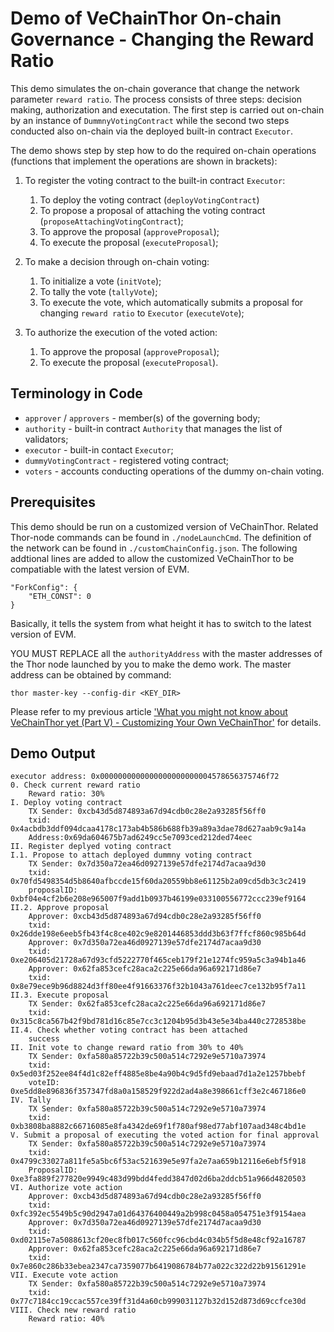 # Demo of VeChainThor On-chain Governance - Changing the Reward Ratio

This demo simulates the on-chain goverance that change the network parameter `reward ratio`. The process consists of three steps: decision making, authorization and executation. The first step is carried out on-chain by an instance of `DummnyVotingContract` while the second two steps conducted also on-chain via the deployed built-in contract `Executor`. 

The demo shows step by step how to do the required on-chain operations (functions that implement the operations are shown in brackets):
 
1. To register the voting contract to the built-in contract `Executor`:

    1. To deploy the voting contract (`deployVotingContract`)
    2. To propose a proposal of attaching the voting contract (`proposeAttachingVotingContract`);
    3. To approve the proposal (`approveProposal`);
    4. To execute the proposal (`executeProposal`);

2. To make a decision through on-chain voting:

    1. To initialize a vote (`initVote`);
    2. To tally the vote (`tallyVote`);
    3. To execute the vote, which automatically submits a proposal for changing `reward ratio` to `Executor` (`executeVote`);
    
3. To authorize the execution of the voted action:

    1. To approve the proposal (`approveProposal`);
    2. To execute the proposal (`executeProposal`).

## Terminology in Code

* `approver` / `approvers` - member(s) of the governing body;
* `authority` - built-in contract `Authority` that manages the list of validators;
* `executor` - built-in contact `Executor`;
* `dummyVotingContract` - registered voting contract;
* `voters` - accounts conducting operations of the dummy on-chain voting.

## Prerequisites

This demo should be run on a customized version of VeChainThor. Related Thor-node commands can be found in `./nodeLaunchCmd`. The definition of the network can be found in `./customChainConfig.json`. The following addtional lines are added to allow the customized VeChainThor to be compatiable with the latest version of EVM.
```
"ForkConfig": {
    "ETH_CONST": 0
}
```
Basically, it tells the system from what height it has to switch to the latest version of EVM.

YOU MUST REPLACE all the `authorityAddress` with the master addresses of the Thor node launched by you to make the demo work. The master address can be obtained by command:
```
thor master-key --config-dir <KEY_DIR>
```

Please refer to my previous article ['What you might not know about VeChainThor yet (Part V) - Customizing Your Own VeChainThor'](https://medium.com/@ziheng.zhou/what-you-might-not-know-about-vechainthor-yet-part-v-customizing-your-own-vechainthor-dd40a7667452) for details. 

## Demo Output
```
executor address: 0x0000000000000000000000004578656375746f72
0. Check current reward ratio
    Reward ratio: 30%
I. Deploy voting contract
    TX Sender: 0xcb43d5d874893a67d94cdb0c28e2a93285f56ff0
	txid: 0x4acbdb3ddf094dcaa4178c173ab4b586b688fb39a89a3dae78d627aab9c9a14a
	Address:0x69da604675b7ad6249cc5e7093ced212ded74eec
II. Register deplyed voting contract
I.1. Propose to attach deployed dummny voting contract
    TX Sender: 0x7d350a72ea46d0927139e57dfe2174d7acaa9d30
	txid: 0x70fd5498354d5b8640afbccde15f60da20559bb8e61125b2a09cd5db3c3c2419
	proposalID: 0xbf04e4cf2b6e208e965007f9add1b0937b46199e033100556772ccc239ef9164
II.2. Approve proposal
    Approver: 0xcb43d5d874893a67d94cdb0c28e2a93285f56ff0
	txid: 0x26dde198e6eeb5fb43f4c8ce402c9e8201446853ddd3b63f7ffcf860c985b64d
	Approver: 0x7d350a72ea46d0927139e57dfe2174d7acaa9d30
	txid: 0xe206405d21728a67d93cfd5222770f465ceb179f21e1274fc959a5c3a94b1a46
	Approver: 0x62fa853cefc28aca2c225e66da96a692171d86e7
	txid: 0x8e79ece9b96d8824d3ff80ee4f91663376f32b1043a761deec7ce132b95f7a11
II.3. Execute proposal
    TX Sender: 0x62fa853cefc28aca2c225e66da96a692171d86e7
	txid: 0x315c8ca567b42f9bd781d16c85e7cc3c1204b95d3b43e5e34ba440c2728538be
II.4. Check whether voting contract has been attached
    success
II. Init vote to change reward ratio from 30% to 40%
    TX Sender: 0xfa580a85722b39c500a514c7292e9e5710a73974
	txid: 0x5ed03f252ee84f4d1c82eff4885e8be4a90b4c9d5fd9ebaad7d1a2e1257bbebf
	voteID: 0xe5dd8e896836f357347fd8a0a158529f922d2ad4a8e398661cff3e2c467186e0
IV. Tally
    TX Sender: 0xfa580a85722b39c500a514c7292e9e5710a73974
	txid: 0xb3808ba8882c66716085e8fa4342de69f1f780af98ed77abf107aad348c4bd1e
V. Submit a proposal of executing the voted action for final approval
    TX Sender: 0xfa580a85722b39c500a514c7292e9e5710a73974
	txid: 0x4799c33027a811fe5a5bc6f53ac521639e5e97fa2e7aa659b12116e6ebf5f918
	ProposalID: 0xe3fa889f277820e9949c483d99bdd4fedd3847d02d6ba2ddcb51a966d4820503
VI. Authorize vote action
    Approver: 0xcb43d5d874893a67d94cdb0c28e2a93285f56ff0
	txid: 0xfc392ec5549b5c90d2947a01d64376400449a2b998c0458a054751e3f9154aea
	Approver: 0x7d350a72ea46d0927139e57dfe2174d7acaa9d30
	txid: 0xd02115e7a5088613cf20ec8fb017c560fcc96cbd4c034b5f5d8e48cf92a16787
	Approver: 0x62fa853cefc28aca2c225e66da96a692171d86e7
	txid: 0x7e860c286b33ebea2347ca7359077b6419086784b77a022c322d22b91561291e
VII. Execute vote action
    TX Sender: 0xfa580a85722b39c500a514c7292e9e5710a73974
	txid: 0x77c7184cc19ccac557ce39ff31d4a60cb999031127b32d152d873d69ccfce30d
VIII. Check new reward ratio
    Reward ratio: 40%
```
